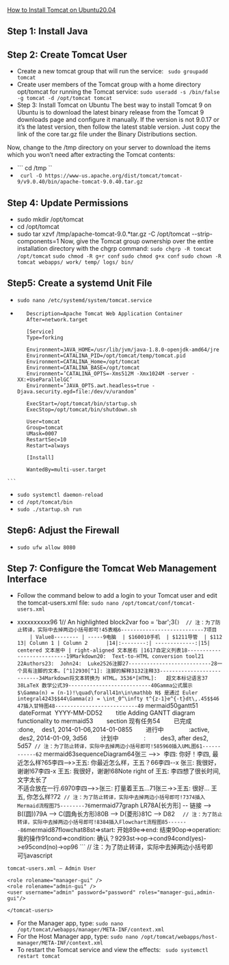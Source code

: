 [How to Install Tomcat on Ubuntu20.04](https://www.hostinger.com/tutorials/how-to-install-tomcat-on-ubuntu/)
## Step 1: Install Java
## Step 2: Create Tomcat User
- Create a new tomcat group that will run the service: ``` sudo groupadd tomcat```
- Create user members of the Tomcat group with a home directory opt/tomcat for running the Tomcat service: ```sudo useradd -s /bin/false -g tomcat -d /opt/tomcat tomcat ```
- Step 3: Install Tomcat on Ubuntu
The best way to install Tomcat 9 on Ubuntu is to download the latest binary release from the Tomcat 9 downloads page and configure it manually. If the version is not 9.0.17 or it’s the latest version, then follow the latest stable version. Just copy the link of the core tar.gz file under the Binary Distributions section.

Now, change to the /tmp directory on your server to download the items which you won’t need after extracting the Tomcat contents:
   + ``` cd /tmp ``
   + ``` curl -O https://www-us.apache.org/dist/tomcat/tomcat-9/v9.0.40/bin/apache-tomcat-9.0.40.tar.gz```
## Step 4: Update Permissions
  + sudo mkdir /opt/tomcat
  + cd /opt/tomcat
  + sudo tar xzvf /tmp/apache-tomcat-9.0.*tar.gz -C /opt/tomcat --strip-components=1
      Now, give the Tomcat group ownership over the entire installation directory with the chgrp command:
      ``` sudo chgrp -R tomcat /opt/tomcat ```
      ``` sudo chmod -R g+r conf ```
      ``` sudo chmod g+x conf ```
      ``` sudo chown -R tomcat webapps/ work/ temp/ logs/ bin/ ```
## Step5: Create a systemd Unit File
  + ``` sudo nano /etc/systemd/system/tomcat.service ```
  +  ``` [Unit]
        Description=Apache Tomcat Web Application Container
        After=network.target
    
        [Service]
        Type=forking
    
        Environment=JAVA_HOME=/usr/lib/jvm/java-1.8.0-openjdk-amd64/jre
        Environment=CATALINA_PID=/opt/tomcat/temp/tomcat.pid
        Environment=CATALINA_Home=/opt/tomcat
        Environment=CATALINA_BASE=/opt/tomcat
        Environment=’CATALINA_OPTS=-Xms512M -Xmx1024M -server -XX:+UseParallelGC’
        Environment=’JAVA_OPTS.awt.headless=true -Djava.security.egd=file:/dev/v/urandom’
    
        ExecStart=/opt/tomcat/bin/startup.sh
        ExecStop=/opt/tomcat/bin/shutdown.sh
    
        User=tomcat
        Group=tomcat
        UMask=0007
        RestartSec=10
        Restart=always
    
        [Install]
    
        WantedBy=multi-user.target 
    ```
+ ``` sudo systemctl daemon-reload ```
+ ``` cd /opt/tomcat/bin ```
+ ``` sudo ./startup.sh run ```
## Step6: Adjust the Firewall
 + ```sudo ufw allow 8080 ``` 

## Step 7: Configure the Tomcat Web Management Interface
+ Follow the command below to add a login to your Tomcat user and edit the tomcat-users.xml file:
``` sudo nano /opt/tomcat/conf/tomcat-users.xml ```
 - xxxxxxxxxx96 1// An highlighted block2var foo = 'bar';3(```)  // 注：为了防止转译，实际中去掉两边小括号即可!4​5表格6---------------------------7项目     | Value8-------- | -----9电脑  | $160010手机  | $1211导管  | $112​13| Column 1 | Column 2      |14|:--------:| -------------:|15| centered 文本居中 | right-aligned 文本居右 |16​17自定义列表18---------------------------19Markdown20:  Text-to-HTML conversion tool21​22Authors23:  John24:  Luke25​26注脚27---------------------------28一个具有注脚的文本。[^1]29​30[^1]: 注脚的解释31​32注释33---------------------------34Markdown将文本转换为 HTML。35​36*[HTML]:   超文本标记语言37​38LaTeX 数学公式39---------------------------40Gamma公式展示 $\Gamma(n) = (n-1)!\quad\forall41n\in\mathbb N$ 是通过 Euler integral42​43$$44\Gamma(z) = \int_0^\infty t^{z-1}e^{-t}dt\,.45$$46​47插入甘特图48---------------------------49``` mermaid50gantt51        dateFormat  YYYY-MM-DD52        title Adding GANTT diagram functionality to mermaid53        section 现有任务54        已完成               :done,    des1, 2014-01-06,2014-01-0855        进行中               :active,  des2, 2014-01-09, 3d56        计划中               :         des3, after des2, 5d57``` // 注：为了防止转译，实际中去掉两边小括号即可!58​59​60插入UML图61------------62``` mermaid63sequenceDiagram64张三 -->>  李四: 你好！李四, 最近怎么样?65李四-->>王五: 你最近怎么样，王五？66李四--x 张三: 我很好，谢谢!67李四-x 王五: 我很好，谢谢!68Note right of 王五: 李四想了很长时间, 文字太长了<br/>不适合放在一行.69​70李四-->>张三: 打量着王五...71张三->>王五: 很好... 王五, 你怎么样?72``` // 注：为了防止转译，实际中去掉两边小括号即可!73​74插入Mermaid流程图75--------76```mermaid77graph LR78A[长方形] -- 链接 --> B((圆))79A --> C(圆角长方形)80B --> D{菱形}81C --> D82 ```  // 注：为了防止转译，实际中去掉两边小括号即可!83​84插入Flowchart流程图85-------86```mermaid87flowchat88st=>start: 开始89e=>end: 结束90op=>operation: 我的操作91cond=>condition: 确认？92​93st->op->cond94cond(yes)->e95cond(no)->op96 ```  // 注：为了防止转译，实际中去掉两边小括号即可!javascript
 ```
 tomcat-users.xml — Admin User

<role rolename="manager-gui" />
<role rolename="admin-gui" />
<user username="admin" password="password" roles="manager-gui,admin-gui"/>

</tomcat-users>
 ```
+ For the Manager app, type:
``` sudo nano /opt/tomcat/webapps/manager/META-INF/context.xml ```
+ For the Host Manager app, type:
``` sudo nano /opt/tomcat/webapps/host-manager/META-INF/context.xml ```
+ To restart the Tomcat service and view the effects:
``` sudo systemctl restart tomcat```

